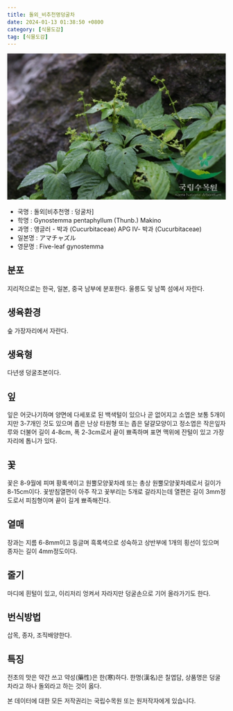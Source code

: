 ```yaml
---
title: 돌외_비추천명덩굴차
date: 2024-01-13 01:38:50 +0800
category: [식물도감]
tag: [식물도감]
---
```




![돌외[비추천명 : 덩굴차]](/assets/img/fileUpload/plants/basic/Cucurbitaceae/Gynostemma/12188/1_th2.JPG)
- 국명 : 돌외[비추천명 : 덩굴차]
- 학명 : Gynostemma pentaphyllum (Thunb.) Makino
- 과명 : 앵글러 - 박과 (Cucurbitaceae) APG Ⅳ- 박과 (Cucurbitaceae)
- 일본명 : アマチャズル
- 영문명 : Five-leaf gynostemma


## 분포
지리적으로는 한국, 일본, 중국 남부에 분포한다. 
울릉도 및 남쪽 섬에서 자란다.
## 생육환경
숲 가장자리에서 자란다.
## 생육형
다년생 덩굴초본이다.
## 잎
잎은 어긋나기하며 양면에 다세포로 된 백색털이 있으나 곧 없어지고 소엽은 보통 5개이지만 3-7개인 것도 있으며 좁은 난상 타원형 또는 좁은 달걀모양이고 정소엽은 작은잎자루와 더불어 길이 4-8cm, 폭 2-3cm로서 끝이 뾰족하며 표면 맥위에 잔털이 있고 가장자리에 톱니가 있다.
## 꽃
꽃은 8-9월에 피며 황록색이고 원뿔모양꽃차례 또는 총상 원뿔모양꽃차례로서 길이가 8-15cm이다. 꽃받침열편이 아주 작고 꽃부리는 5개로 갈라지는데 열편은 길이 3mm정도로서 피침형이며 끝이 길게 뾰족해진다.
## 열매
장과는 지름 6-8mm이고 둥글며 흑록색으로 성숙하고 상반부에 1개의 횡선이 있으며 종자는 길이 4mm정도이다.
## 줄기
마디에 흰털이 있고, 이리저리 엉켜서 자라지만 덩굴손으로 기어 올라가기도 한다.
## 번식방법
삽목, 종자, 조직배양한다.
## 특징
전초의 맛은 약간 쓰고 약성(藥性)은 한(寒)하다. 한명(漢名)은 칠엽담, 상품명은 덩굴차라고 하나 돌외라고 하는 것이 옳다.






본 데이터에 대한 모든 저작권리는 국립수목원 또는 원저작자에게 있습니다.
